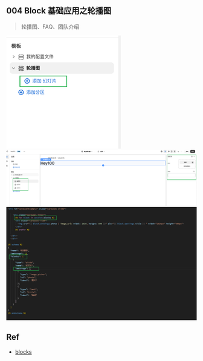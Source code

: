 ## 004 Block 基础应用之轮播图

> 轮播图、FAQ、团队介绍

<img src="./01.png">

<img src="./02.png">



<img src="./03.png">



## Ref

* [blocks](https://shopify.dev/docs/storefronts/themes/architecture/sections/section-schema#blocks)